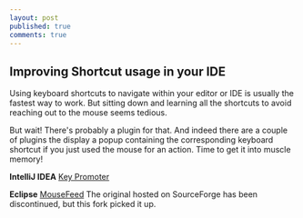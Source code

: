 ```yaml
---
layout: post
published: true
comments: true
---
```


## Improving Shortcut usage in your IDE

Using keyboard shortcuts to navigate within your editor or IDE is usually the fastest way to work. But sitting down and learning all the shortcuts to avoid reaching out to the mouse seems tedious.

But wait! There's probably a plugin for that.
And indeed there are a couple of plugins the display a popup containing the corresponding keyboard shortcut if you just used the mouse for an action.
Time to get it into muscle memory!

**IntelliJ IDEA**
[Key Promoter](http://plugins.jetbrains.com/plugin/4455?pr=idea)

**Eclipse**
[MouseFeed](https://marketplace.eclipse.org/content/mousefeed)
The original hosted on SourceForge has been discontinued, but this fork picked it up.
